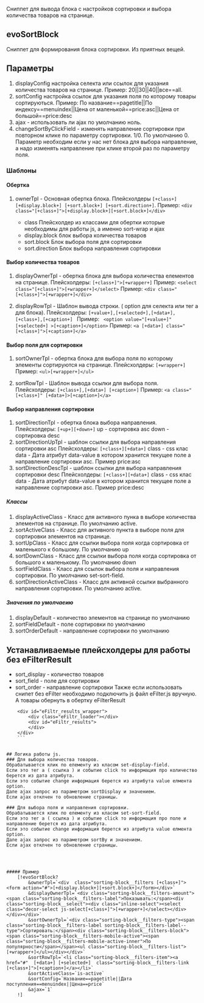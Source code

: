 Сниппет для вывода блока с настройков сортировки и выбора количества товаров на странице.

## evoSortBlock
Сниппет для формирования блока сортировки. Из приятных вещей.



## Параметры
1. displayConfig  настройка селекта или ссылок для указания количества товаров на странице.
Пример: 20||30||40||все==all.
2. sortConfig  настройка  ссылок для указания поля по которому товары сортируються.
Пример: По название==pagetitle||По индексу==menuindex||Цена от маленькой==price:asc||Цена от большой==price:desc
3. ajax - использовать ли ajax по умолчанию ноль.
4. changeSortByClickField - изменять направление сортировки при повторном клике по параметру сортировки. 1/0. По умолчанию 0.
Параметр необходим если у нас нет блока для выбора направление, а надо изменять направление при клике второй раз по параметру поля.

### Шаблоны
#### Обертка
1. ownerTpl - Основная обертка блока.
    Плейсхолдеры ```[+class+] [+display.block+] [+sort.block+] [+sort.direction+]```.
    Пример: ```<div class="[+class+]">[+display.block+][+sort.block+]</div>```

    * class Плейсхолдер из класcами для обертки которые необходимы для работы js, а именно sort-wrap и ajax
    * display.block блок выбора количества товаров
    * sort.block Блок выбора поля для сортировки
    * sort.direction Блок выбора направления сортировки
#### Выбор количества товаров
1. displayOwnerTpl - обертка блока для выбора количества елементов на странице.
    Плейсхолдеры: ```[+class+]">[+wrapper+]```
    Пример: ```<select class="[+class+]">[+wrapper+]</select>```
    Пример: ```<div class="[+class+]">[+wrapper+]</div>```

2. displayRowTpl - Шаблон вывода строки. ( option для селекта или тег a для блока).
    Плейсхолдеры: ```[+value+],[+selected+],[+data+],[+class+],[+caption+] ```
    Пример: ``` <option value="[+value+]" [+selected+] >[+caption+]</option>```
    Пример: ``` <a [+data+] class="[+class+]">[+caption+]</a> ```
#### Выбор поля для сортировки
1. sortOwnerTpl  - обертка блока для выбора поля по которому элементы сортируются на странице.
    Плейсхолдеры: ```[+wrapper+]```
    Пример: ```<ul>[+wrapper+]</ul>```

2. sortRowTpl - Шаблон вывода ссылки для выбора поля.
        Плейсхолдеры: ```[+class+],[+data+] [+caption+]```
        Пример: ```<a class="[+class+]" [+data+]>[+caption+]</a>```

#### Выбор направления сортировки
1. sortDirectionTpl - обертка блока выбора направления.
    Плейсхолдеры: ```[+up+][+down+]```
    up - сортировка asc
    down - сортировка desc
2. sortDirectionUpTpl - шаблон ссылки для выбора направления сортировки asc
    Плейсхолдеры: ```[+class+][+data+]```
    class - css клас
    data - Дата атрибут data-value в котором хранится текущее поле а направление сортировки asc. Пример price:asc
3. sortDirectionDescTpl - шаблон ссылки для выбора направления сортировки desc
    Плейсхолдеры: ```[+class+][+data+]```
    class - css клас
    data - Дата атрибут data-value в котором хранится текущее поле а направление сортировки asc. Пример price:desc


##### Классы
1. displayActiveClass - Класс для активного пунка в выборе количества элементов на странице. По умолчанию active.
2. sortActiveClass - Класс для активного пункта в выборе поля для сортировки элементов на странице.
3. sortUpClass - Класс для ссылки выбора поля когда сортировка от маленького к большому. По умолчанию up
4. sortDownClass - Класс для ссылки выбора поля  когда сортировка от большого к маленькому. По умолчанию down
5. sortFieldClass - Класс для ссылок выбора поля и направления сортировки. По умолчанию set-sort-field.
6. sortDirectionActiveClass - Класс для активной ссылки выбранного направления сортировки. По умолчанию active.


##### Значения по умолчаеию
1. displayDefault - количество элементов на странице по умолчанию
2. sortFieldDefault - поле сортировки по умолчанию
3. sortOrderDefault - направление сортировки по умолчанию


## Устанавливаемые плейсхолдеры для работы без eFilterResult
 * sort_display - количество товаров
 * sort_field - поле для сортировки
 * sort_order - направление сортировки
Также если использовать снипет без eFilter необходимо подключить js файл eFilter.js вручную.
А товары обернуть в обертку eFilterResult
```
    <div id="eFiltr_results_wrapper">
        <div class="eFiltr_loader"></div>
        <div id="eFiltr_results">
        </div>
    </div>
    ```


## Логика работы js.
### Для выбора количества товаров.
Обрабатывается клик по елементу из класом set-display-field.
Если это тег a ( ссылка ) и событие click то информация про количество берется из дата атрибута.
Если это событие change информация берется из атрибута value елмента option.
Дале ajax запрос из параметром sortDisplay и значением.
Если ajax отклчен то обновление страницы.

### Для выбора поля и направления сортировки.
Обрабатывается клик по елементу из класом set-sort-field.
Если это тег a ( ссылка ) и событие click то информация про поле и направление берется из дата атрибута.
Если это событие change информация берется из атрибута value елмента option.
Дале ajax запрос из параметром sortBy и значением.
Если ajax отклчен то обновление страницы.




##### Пример
    [!evoSortBlock?
        &ownerTpl=`<div  class="sorting-block__filters [+class+]"><form action="#">[+display.block+][+sort.block+]</form></div>`
        &displayOwnerTpl=`<div class="sorting-block__filters-amount"><span class="sorting-block__filters-label">Показывать:</span><div class="sorting-block__select"><div class="inline-select"><select class="decor-select js-select[+class+]">[+wrapper+]</select></div></div></div>`
        &sortOwnerTpl=`<div class="sorting-block__filters-type"><span class="sorting-block__filters-label sorting-block__filters-label--type">Сортировать:</span><div class="sorting-block__filters-block"><span class="sorting-block__filters-mobile-active"><span class="sorting-block__filters-mobile-active-inner">По популярности</span></span><ul class="sorting-block__filters-list">[+wrapper+]</ul></div></div>`
        &sortRowTpl=`<li class="sorting-block__filters-item"><a href="#"  [+data+] [+selected+]  class="sorting-block__filters-link [+class+]">[+caption+]</a></li>`
        &sortActiveClass=`is-active`
        &sortConfig=`Название==pagetitle||Дата поступления==menuindex||Цена==price`
        &ajax=`1`
    !]


